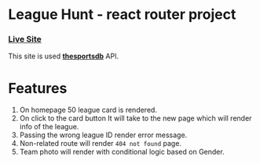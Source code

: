 # League Hunt - react router project
### [Live Site](https://league-react-router.netlify.app/)

This site is used **[thesportsdb](https://www.thesportsdb.com/)** API.


# Features

1. On homepage 50 league card is rendered.
2. On click to the card button It will take to the new page which will render info of the league.
3.  Passing the wrong league ID render error message.
4. Non-related route will render `404 not found` page.
5. Team photo will render with conditional logic based on Gender.